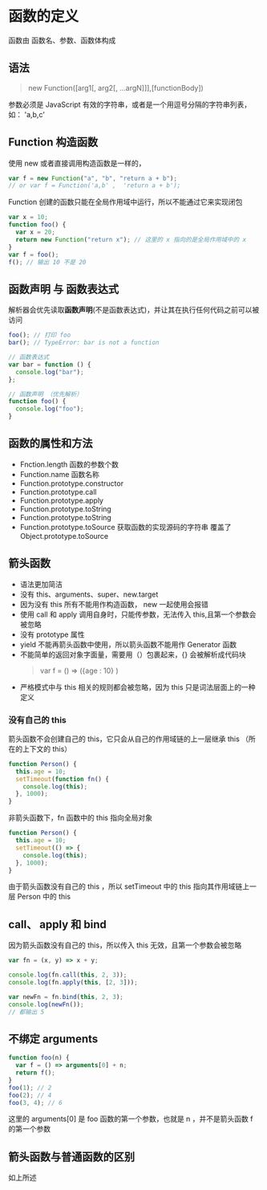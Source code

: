 # 函数的定义

函数由 函数名、参数、函数体构成

## 语法

> new Function([arg1[, arg2[, ...argN]]],[functionBody])

参数必须是 JavaScript 有效的字符串，或者是一个用逗号分隔的字符串列表，如： 'a,b,c'

## Function 构造函数

使用 new 或者直接调用构造函数是一样的，

```js
var f = new Function("a", "b", "return a + b");
// or var f = Function('a,b' ,  'return a + b');
```

Function 创建的函数只能在全局作用域中运行，所以不能通过它来实现闭包

```js
var x = 10;
function foo() {
  var x = 20;
  return new Function("return x"); // 这里的 x 指向的是全局作用域中的 x
}
var f = foo();
f(); // 输出 10 不是 20
```

## 函数声明 与 函数表达式

解析器会优先读取**函数声明**(不是函数表达式)，并让其在执行任何代码之前可以被访问

```js
foo(); // 打印 foo
bar(); // TypeError: bar is not a function

// 函数表达式
var bar = function () {
  console.log("bar");
};

// 函数声明 （优先解析）
function foo() {
  console.log("foo");
}
```

## 函数的属性和方法

- Fnction.length 函数的参数个数
- Function.name 函数名称
- Function.prototype.constructor
- Function.prototype.call
- Function.prototype.apply
- Function.prototype.toString
- Function.prototype.toString
- Function.prototype.toSource 获取函数的实现源码的字符串 覆盖了 Object.prototype.toSource

## 箭头函数

- 语法更加简洁
- 没有 this、arguments、super、new.target
- 因为没有 this 所有不能用作构造函数， new 一起使用会报错
- 使用 call 和 apply 调用自身时，只能传参数，无法传入 this,且第一个参数会被忽略
- 没有 prototype 属性
- yield 不能再箭头函数中使用，所以箭头函数不能用作 Generator 函数
- 不能简单的返回对象字面量，需要用（）包裹起来，{} 会被解析成代码块
  > var f = () => ({age : 10} )
- 严格模式中与 this 相关的规则都会被忽略，因为 this 只是词法层面上的一种定义

### 没有自己的 this

箭头函数不会创建自己的 this，它只会从自己的作用域链的上一层继承 this （所在的上下文的 this）

```js
function Person() {
  this.age = 10;
  setTimeout(function fn() {
    console.log(this);
  }, 1000);
}
```

非箭头函数下，fn 函数中的 this 指向全局对象

```js
function Person() {
  this.age = 10;
  setTimeout(() => {
    console.log(this);
  }, 1000);
}
```

由于箭头函数没有自己的 this ，所以 setTimeout 中的 this 指向其作用域链上一层 Person 中的 this

## call、 apply 和 bind

因为箭头函数没有自己的 this，所以传入 this 无效，且第一个参数会被忽略

```js
var fn = (x, y) => x + y;

console.log(fn.call(this, 2, 3));
console.log(fn.apply(this, [2, 3]));

var newFn = fn.bind(this, 2, 3);
console.log(newFn());
// 都输出 5
```

## 不绑定 arguments

```js
function foo(n) {
  var f = () => arguments[0] + n;
  return f();
}
foo(1); // 2
foo(2); // 4
foo(3, 4); // 6
```

这里的 arguments[0] 是 foo 函数的第一个参数，也就是 n ，并不是箭头函数 f 的第一个参数

## 箭头函数与普通函数的区别

如上所述
